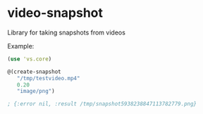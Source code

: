 # video-snapshot

Library for taking snapshots from videos

Example:
```clojure
(use 'vs.core)

@(create-snapshot
   "/tmp/testvideo.mp4"
   0.20
   "image/png")

; {:error nil, :result /tmp/snapshot5938238847113782779.png}
```
